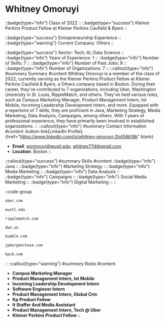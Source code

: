 # Whitney Omoruyi
::badge{type="info"}
Class of 2022
::
::badge{type="success"}
Kleiner Perkins Product Fellow at Kleiner Perkins Caufield & Byers
::

::badge{type="success"}
Entrepreneurship Experience
::
::badge{type="warning"}
Current Company: Others
::

::badge{type="success"}
Sector: Tech; AI; Data Science
::
::badge{type="info"}
Years of Experience: 1
::
::badge{type="info"}
Number of Skills: 7
::
::badge{type="info"}
Number of Past Jobs: 9
::
::badge{type="info"}
Number of Organizations: 7
::
::callout{type="info"}
#summary
Summary
#content
Whitney Omoruyi is a member of the class of 2022, currently serving as the Kleiner Perkins Product Fellow at Kleiner Perkins Caufield & Byers, a Others company based in Boston. During their career, they've contributed to 7 organizations, including Uber, Washington University in St. Louis, RippleMatch, and others. They've held various roles, such as Campus Marketing Manager, Product Management Intern, Iot Mobile, Incoming Leadership Development Intern, and more. Equipped with a repertoire of 7 skills, they are proficient in Java, Marketing Strategy, Media Marketing, Data Analysis, Campaigns, among others.  With 1 years of professional experience, they have primarily been involved in established organizations.
::
::callout{type="info"}
#summary
Contact Information
#content
:button-link[LinkedIn Profile]{href="https://www.linkedin.com/in/whitney-omoruyi-2b458b18b" blank}
- **Email**: womoruyi@wustl.edu; whitney77d@gmail.com
- **Location**: Boston
::

::callout{type="success"}
#summary
Skills
#content
::badge{type="info"}
Java
::
::badge{type="info"}
Marketing Strategy
::
::badge{type="info"}
Media Marketing
::
::badge{type="info"}
Data Analysis
::
::badge{type="info"}
Campaigns
::
::badge{type="info"}
Social Media Marketing
::
::badge{type="info"}
Digital Marketing
::
::

::code-group
```bash [Uber]
uber.com
```
```bash [Washington University in St. Louis]
wustl.edu
```
```bash [RippleMatch]
ripplematch.com
```
```bash [Cisco Meraki - DWN]
dwn.vn
```
```bash [Bumble]
bumble.com
```
```bash [JPMorgan Chase & Co.]
jpmorganchase.com
```
```bash [Kleiner Perkins Caufield & Byers]
kpcb.com
```
::
::callout{type="warning"}
#summary
Roles
#content
- **Campus Marketing Manager**
- **Product Management Intern, Iot Mobile**
- **Incoming Leadership Development Intern**
- **Software Engineer Intern**
- **Product Management Intern, Global Crm**
- **Kp Product Fellow**
- **It Staffer And Media Assistant**
- **Product Management Intern, Tech @ Uber**
- **Kleiner Perkins Product Fellow**
::

